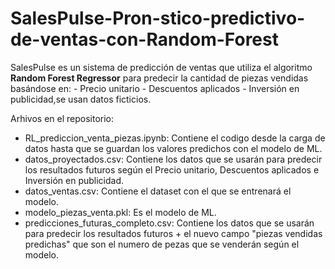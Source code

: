 # SalesPulse-Pron-stico-predictivo-de-ventas-con-Random-Forest
SalesPulse es un sistema de predicción de ventas que utiliza el algoritmo **Random Forest Regressor** para predecir la cantidad de piezas vendidas basándose en: - Precio unitario - Descuentos aplicados - Inversión en publicidad,se usan datos ficticios.

Arhivos en el repositorio:
- RL_prediccion_venta_piezas.ipynb: Contiene el codigo desde la carga de datos hasta que se guardan los valores predichos con el modelo de ML.
- datos_proyectados.csv: Contiene los datos que se usarán para predecir los resultados futuros según el Precio unitario, Descuentos aplicados e Inversión en publicidad.
- datos_ventas.csv: Contiene el dataset con el que se entrenará el modelo.
- modelo_piezas_venta.pkl: Es el modelo de ML.
- predicciones_futuras_completo.csv: Contiene los datos que se usarán para predecir los resultados futuros + el nuevo campo "piezas vendidas predichas" que son el numero de pezas que se venderán según el modelo. 
